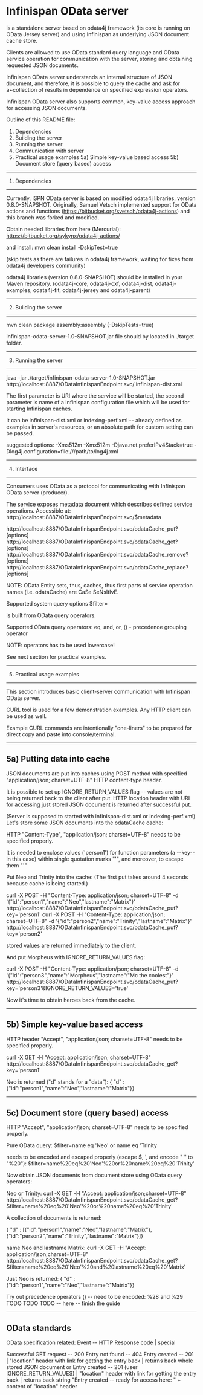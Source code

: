 Infinispan OData server
======================

is a standalone server based on odata4j framework (its core is running on OData Jersey server) and using Infinispan
as underlying JSON document cache store.

Clients are allowed to use OData standard query language and OData service operation
for communication with the server, storing and obtaining requested JSON documents.

Infinispan OData server understands an internal structure of JSON document,
and therefore, it is possible to query the cache and ask for a~collection
of results in dependence on specified expression operators.

Infinispan OData server also supports common, key-value access approach
for accessing JSON documents.


Outline of this README file:

1) Dependencies
2) Building the server
3) Running the server
4) Communication with server
5) Practical usage examples
5a) Simple key-value based access
5b) Document store (query based) access


---------------
1) Dependencies
---------------

Currently, ISPN OData server is based on modified odata4j libraries, version 0.8.0-SNAPSHOT.
Originally, Samuel Vetsch implemented support for OData actions and functions
(https://bitbucket.org/svetsch/odata4j-actions) and this branch was forked and modified.

Obtain needed libraries from here (Mercurial):
https://bitbucket.org/sykynx/odata4j-actions/

and install:
mvn clean install -DskipTest=true

(skip tests as there are failures in odata4j framework, waiting for fixes from odata4j developers community)

odata4j libraries (version 0.8.0-SNAPSHOT) should be installed in your Maven repository.
(odata4j-core, odata4j-cxf,  odata4j-dist,  odata4j-examples,  odata4j-fit, odata4j-jersey and odata4j-parent)


----------------------
2) Building the server
----------------------

mvn clean package assembly:assembly (-DskipTests=true)

infinispan-odata-server-1.0-SNAPSHOT.jar file should by located in ./target folder.

---------------------
3) Running the server
---------------------

java -jar ./target/infinispan-odata-server-1.0-SNAPSHOT.jar http://localhost:8887/ODataInfinispanEndpoint.svc/ infinispan-dist.xml

The first parameter is URI where the service will be started,
the second parameter is name of a Infinispan configuration file which will be used for starting Infinispan caches.

It can be infinispan-dist.xml or indexing-perf.xml -- already defined as examples in server's resources,
 or an absolute path for custom setting can be passed.

suggested options:
-Xms512m -Xmx512m
-Djava.net.preferIPv4Stack=true
-Dlog4j.configuration=file:///path/to/log4j.xml


-------------
4) Interface
------------

Consumers uses OData as a protocol for communicating with Infinispan OData server (producer).

The service exposes metadata document which describes defined service operations.
Accessible at: http://localhost:8887/ODataInfinispanEndpoint.svc/$metadata

http://localhost:8887/ODataInfinispanEndpoint.svc/odataCache_put?[options]
http://localhost:8887/ODataInfinispanEndpoint.svc/odataCache_get?[options]
http://localhost:8887/ODataInfinispanEndpoint.svc/odataCache_remove?[options]
http://localhost:8887/ODataInfinispanEndpoint.svc/odataCache_replace?[options]

NOTE: OData Entity sets, thus, caches, thus first parts of service operation names (i.e. odataCache) are CaSe SeNsItIvE.

Supported system query options
$filter=<expression>

<expression> is built from OData query operators.

Supported OData query operators:
eq, and, or, () - precedence grouping operator

NOTE: operators has to be used lowercase!


See next section for practical examples.

------------------------------
5) Practical usage examples
---------------------------

This section introduces basic client-server communication with Infinispan OData server.

CURL tool is used for a few demonstration examples.
Any HTTP client can be used as well.

Example CURL commands are intentionally "one-liners" to be prepared for direct copy and paste into console/terminal.


------------------------------
5a) Putting data into cache
---------------------------

JSON documents are put into caches using POST method with specified "application/json; charset=UTF-8" HTTP content-type header.

It is possible to set up IGNORE_RETURN_VALUES flag -- values are not being returned back to the client after put.
HTTP location header with URI for accessing just stored JSON document is returned after successful put.

(Server is supposed to started with infinispan-dist.xml or indexing-perf.xml)
Let's store some JSON documents into the odataCache cache:

HTTP "Content-Type", "application/json; charset=UTF-8" needs to be specified properly.

It is needed to enclose values ('person1') for function parameters (a --key-- in this case) within single quotation marks "'",
and moreover, to escape them "\'"

Put Neo and Trinity into the cache:
(The first put takes around 4 seconds because cache is being started.)

curl -X POST -H "Content-Type: application/json; charset=UTF-8" -d '{"id":"person1","name":"Neo","lastname":"Matrix"}' http://localhost:8887/ODataInfinispanEndpoint.svc/odataCache_put?key=\'person1\'
curl -X POST -H "Content-Type: application/json; charset=UTF-8" -d '{"id":"person2","name":"Trinity","lastname":"Matrix"}' http://localhost:8887/ODataInfinispanEndpoint.svc/odataCache_put?key=\'person2\'

stored values are returned immediately to the client.

And put Morpheus with IGNORE_RETURN_VALUES flag:

curl -X POST -H "Content-Type: application/json; charset=UTF-8" -d '{"id":"person3","name":"Morpheus","lastname":"Mc the coolest"}' http://localhost:8887/ODataInfinispanEndpoint.svc/odataCache_put?key=\'person3\'\&IGNORE_RETURN_VALUES=\'true\'


Now it's time to obtain heroes back from the cache.

------------------------------------
5b) Simple key-value based access
---------------------------------

HTTP header "Accept", "application/json; charset=UTF-8" needs to be specified properly.

curl -X GET -H "Accept: application/json; charset=UTF-8" http://localhost:8887/ODataInfinispanEndpoint.svc/odataCache_get?key=\'person1\'

Neo is returned ("d" stands for a "data"):
{ "d" : {"id":"person1","name":"Neo","lastname":"Matrix"}}


-------------------------------------------
5c) Document store (query based) access
---------------------------------------

HTTP "Accept", "application/json; charset=UTF-8" needs to be specified properly.

Pure OData query:
$filter=name eq 'Neo' or name eq 'Trinity

needs to be encoded and escaped properly (escape $, ', and encode " " to "%20"):
\$filter=name%20eq%20\'Neo\'%20or%20name%20eq%20\'Trinity\'


Now obtain JSON documents from document store using OData query operators:

Neo or Trinity:
curl -X GET -H "Accept: application/json;charset=UTF-8" http://localhost:8887/ODataInfinispanEndpoint.svc/odataCache_get?\$filter=name%20eq%20\'Neo\'%20or%20name%20eq%20\'Trinity\'

A collection of documents is returned:

{ "d" : [{"id":"person1","name":"Neo","lastname":"Matrix"},
        {"id":"person2","name":"Trinity","lastname":"Matrix"}]}

name Neo and lastname Matrix:
curl -X GET -H "Accept: application/json;charset=UTF-8" http://localhost:8887/ODataInfinispanEndpoint.svc/odataCache_get?\$filter=name%20eq%20\'Neo\'%20and%20lastname%20eq%20\'Matrix\'

Just Neo is returned:
{ "d" : {"id":"person1","name":"Neo","lastname":"Matrix"}}




Try out precedence operators () -- need to be encoded: %28 and %29
TODO TODO TODO -- here -- finish the guide




-----------------
OData standards
---------------

OData specification related:
Event -- HTTP Response code | special

Successful GET request -- 200
Entry not found -- 404
Entry created -- 201 | "location" header with link for getting the entry back | returns back whole stored JSON document
or
Entry created -- 201 (user IGNORE_RETURN_VALUES) | "location" header with link for getting the entry back |
returns back string "Entry created -- ready for access here: " + content of "location" header
